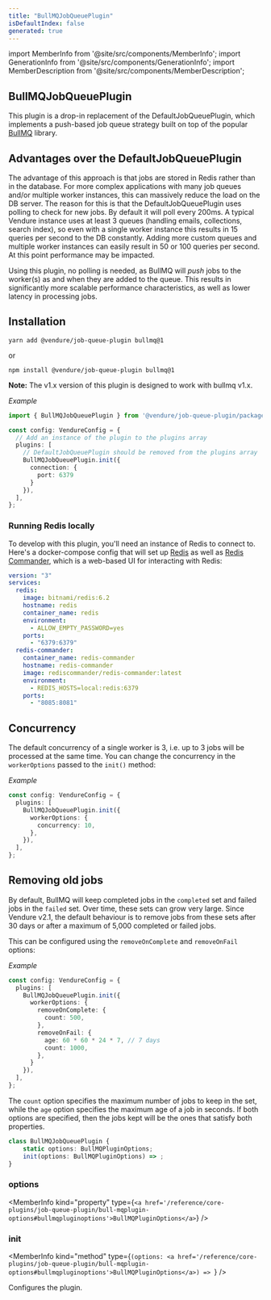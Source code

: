 ```yaml
---
title: "BullMQJobQueuePlugin"
isDefaultIndex: false
generated: true
---
```

<!-- This file was generated from the Vendure source. Do not modify. Instead, re-run the "docs:build" script -->
import MemberInfo from '@site/src/components/MemberInfo';
import GenerationInfo from '@site/src/components/GenerationInfo';
import MemberDescription from '@site/src/components/MemberDescription';


## BullMQJobQueuePlugin

<GenerationInfo sourceFile="packages/job-queue-plugin/src/bullmq/plugin.ts" sourceLine="134" packageName="@vendure/job-queue-plugin" />

This plugin is a drop-in replacement of the DefaultJobQueuePlugin, which implements a push-based
job queue strategy built on top of the popular [BullMQ](https://github.com/taskforcesh/bullmq) library.

## Advantages over the DefaultJobQueuePlugin

The advantage of this approach is that jobs are stored in Redis rather than in the database. For more complex
applications with many job queues and/or multiple worker instances, this can massively reduce the load on the
DB server. The reason for this is that the DefaultJobQueuePlugin uses polling to check for new jobs. By default
it will poll every 200ms. A typical Vendure instance uses at least 3 queues (handling emails, collections, search index),
so even with a single worker instance this results in 15 queries per second to the DB constantly. Adding more
custom queues and multiple worker instances can easily result in 50 or 100 queries per second. At this point
performance may be impacted.

Using this plugin, no polling is needed, as BullMQ will _push_ jobs to the worker(s) as and when they are added
to the queue. This results in significantly more scalable performance characteristics, as well as lower latency
in processing jobs.

## Installation

`yarn add @vendure/job-queue-plugin bullmq@1`

or

`npm install @vendure/job-queue-plugin bullmq@1`

**Note:** The v1.x version of this plugin is designed to work with bullmq v1.x.

*Example*

```ts
import { BullMQJobQueuePlugin } from '@vendure/job-queue-plugin/package/bullmq';

const config: VendureConfig = {
  // Add an instance of the plugin to the plugins array
  plugins: [
    // DefaultJobQueuePlugin should be removed from the plugins array
    BullMQJobQueuePlugin.init({
      connection: {
        port: 6379
      }
    }),
  ],
};
```

### Running Redis locally

To develop with this plugin, you'll need an instance of Redis to connect to. Here's a docker-compose config
that will set up [Redis](https://redis.io/) as well as [Redis Commander](https://github.com/joeferner/redis-commander),
which is a web-based UI for interacting with Redis:

```YAML
version: "3"
services:
  redis:
    image: bitnami/redis:6.2
    hostname: redis
    container_name: redis
    environment:
      - ALLOW_EMPTY_PASSWORD=yes
    ports:
      - "6379:6379"
  redis-commander:
    container_name: redis-commander
    hostname: redis-commander
    image: rediscommander/redis-commander:latest
    environment:
      - REDIS_HOSTS=local:redis:6379
    ports:
      - "8085:8081"
```

## Concurrency

The default concurrency of a single worker is 3, i.e. up to 3 jobs will be processed at the same time.
You can change the concurrency in the `workerOptions` passed to the `init()` method:

*Example*

```ts
const config: VendureConfig = {
  plugins: [
    BullMQJobQueuePlugin.init({
      workerOptions: {
        concurrency: 10,
      },
    }),
  ],
};
```

## Removing old jobs

By default, BullMQ will keep completed jobs in the `completed` set and failed jobs in the `failed` set. Over time,
these sets can grow very large. Since Vendure v2.1, the default behaviour is to remove jobs from these sets after
30 days or after a maximum of 5,000 completed or failed jobs.

This can be configured using the `removeOnComplete` and `removeOnFail` options:

*Example*

```ts
const config: VendureConfig = {
  plugins: [
    BullMQJobQueuePlugin.init({
      workerOptions: {
        removeOnComplete: {
          count: 500,
        },
        removeOnFail: {
          age: 60 * 60 * 24 * 7, // 7 days
          count: 1000,
        },
      }
    }),
  ],
};
```

The `count` option specifies the maximum number of jobs to keep in the set, while the `age` option specifies the
maximum age of a job in seconds. If both options are specified, then the jobs kept will be the ones that satisfy
both properties.

```ts title="Signature"
class BullMQJobQueuePlugin {
    static options: BullMQPluginOptions;
    init(options: BullMQPluginOptions) => ;
}
```

<div className="members-wrapper">

### options

<MemberInfo kind="property" type={`<a href='/reference/core-plugins/job-queue-plugin/bull-mqplugin-options#bullmqpluginoptions'>BullMQPluginOptions</a>`}   />


### init

<MemberInfo kind="method" type={`(options: <a href='/reference/core-plugins/job-queue-plugin/bull-mqplugin-options#bullmqpluginoptions'>BullMQPluginOptions</a>) => `}   />

Configures the plugin.


</div>
